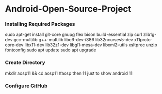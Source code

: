 # Android-Open-Source-Project #

### Installing Required Packages ###

sudo apt-get install git-core gnupg flex bison build-essential zip curl zlib1g-dev gcc-multilib g++-multilib libc6-dev-i386 lib32ncurses5-dev x11proto-core-dev libx11-dev lib32z1-dev libgl1-mesa-dev libxml2-utils xsltproc unzip fontconfig
sudo apt update
sudo apt upgrade

### Create Directory ###
mkdir aosp11 && cd aosp11 #aosp then 11 just to show android 11

### Configure GitHub ###
